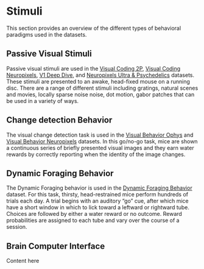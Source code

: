 # Stimuli

This section provides an overview of the different types of behavioral paradigms used in the datasets. 

## Passive Visual Stimuli

Passive visual stimuli are used in the [Visual Coding 2P](/physiology/ophys/visual-coding/vc2p-background), [Visual Coding Neuropixels](/physiology/ephys/visual-coding/vcnp), [V1 Deep Dive](/physiology/ophys/V1DD/V1DD-overview), and [Neuropixels Ultra & Psychedelics](/physiology/ephys/np-ultra/npultra-psychedelics) datasets. These stimuli are presented to an awake, head-fixed mouse on a running disc. There are a range of different stimuli including gratings, natural scenes and movies, locally sparse noise noise, dot motion, gabor patches that can be used in a variety of ways. 

## Change detection Behavior

The visual change detection task is used in the [Visual Behavior Ophys](/physiology/ophys/visual-behavior/VB-Ophys) and [Visual Behavior Neuropixels](/physiology/ephys/visual-behavior/VB-Neuropixels) datasets. In this go/no-go task, mice are shown a continuous series of briefly presented visual images and they earn water rewards by correctly reporting when the identity of the image changes.

## Dynamic Foraging Behavior

The Dynamic Foraging behavior is used in the [Dynamic Foraging Behavior](../dynamic-foraging/Dynamic-Foraging) dataset. For this task, thirsty, head-restrained mice perform hundreds of trials each day. A trial begins with an auditory “go” cue, after which mice have a short window in which to lick toward a leftward or rightward tube. Choices are followed by either a water reward or no outcome. Reward probabilities are assigned to each tube and vary over the course of a session. 

## Brain Computer Interface

Content here
